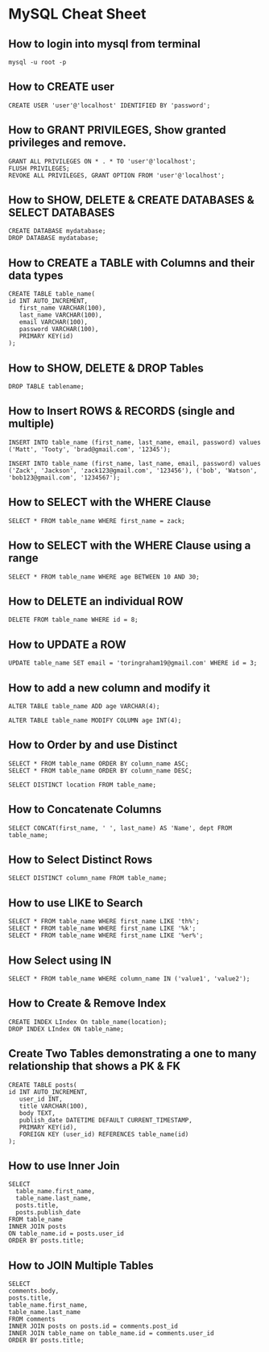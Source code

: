 # MySQL Cheat Sheet
## How to login into mysql from terminal
```
mysql -u root -p
```
## How to CREATE user
```
CREATE USER 'user'@'localhost' IDENTIFIED BY 'password';
```
## How to GRANT PRIVILEGES, Show granted privileges and remove.
```
GRANT ALL PRIVILEGES ON * . * TO 'user'@'localhost';
FLUSH PRIVILEGES;
REVOKE ALL PRIVILEGES, GRANT OPTION FROM 'user'@'localhost';
```
## How to SHOW, DELETE & CREATE DATABASES & SELECT DATABASES
```
CREATE DATABASE mydatabase;
DROP DATABASE mydatabase;
```
## How to CREATE a TABLE with Columns and their data types
```
CREATE TABLE table_name(
id INT AUTO_INCREMENT,
   first_name VARCHAR(100),
   last_name VARCHAR(100),
   email VARCHAR(100),
   password VARCHAR(100),
   PRIMARY KEY(id)
);
```
## How to SHOW, DELETE & DROP Tables
```
DROP TABLE tablename;
```
## How to Insert ROWS & RECORDS (single and multiple)
```
INSERT INTO table_name (first_name, last_name, email, password) values ('Matt', 'Tooty', 'brad@gmail.com', '12345');
```
```
INSERT INTO table_name (first_name, last_name, email, password) values ('Zack', 'Jackson', 'zack123@gmail.com', '123456'), ('bob', 'Watson', 'bob123@gmail.com', '1234567');
```
## How to SELECT with the WHERE Clause
```
SELECT * FROM table_name WHERE first_name = zack;

```
## How to SELECT with the WHERE Clause using a range
```
SELECT * FROM table_name WHERE age BETWEEN 10 AND 30;
```
## How to DELETE an individual ROW
```
DELETE FROM table_name WHERE id = 8;
```
## How to UPDATE a ROW
```
UPDATE table_name SET email = 'toringraham19@gmail.com' WHERE id = 3;
```
## How to add a new column and modify it
```
ALTER TABLE table_name ADD age VARCHAR(4);
```
```
ALTER TABLE table_name MODIFY COLUMN age INT(4);
```
## How to Order by and use Distinct
```
SELECT * FROM table_name ORDER BY column_name ASC;
SELECT * FROM table_name ORDER BY column_name DESC;
```
```
SELECT DISTINCT location FROM table_name;
```
## How to Concatenate Columns
```
SELECT CONCAT(first_name, ' ', last_name) AS 'Name', dept FROM table_name;
```
## How to Select Distinct Rows
```
SELECT DISTINCT column_name FROM table_name;
```
## How to use LIKE to Search
```
SELECT * FROM table_name WHERE first_name LIKE 'th%';
SELECT * FROM table_name WHERE first_name LIKE '%k';
SELECT * FROM table_name WHERE first_name LIKE '%er%';
```
## How Select using IN
```
SELECT * FROM table_name WHERE column_name IN ('value1', 'value2');
```
## How to Create & Remove Index
```
CREATE INDEX LIndex On table_name(location);
DROP INDEX LIndex ON table_name;
```
## Create Two Tables demonstrating a one to many relationship that shows a PK & FK
```
CREATE TABLE posts(
id INT AUTO_INCREMENT,
   user_id INT,
   title VARCHAR(100),
   body TEXT,
   publish_date DATETIME DEFAULT CURRENT_TIMESTAMP,
   PRIMARY KEY(id),
   FOREIGN KEY (user_id) REFERENCES table_name(id)
);
```
## How to use Inner Join
```
SELECT
  table_name.first_name,
  table_name.last_name,
  posts.title,
  posts.publish_date
FROM table_name
INNER JOIN posts
ON table_name.id = posts.user_id
ORDER BY posts.title;
```
## How to JOIN Multiple Tables
```
SELECT
comments.body,
posts.title,
table_name.first_name,
table_name.last_name
FROM comments
INNER JOIN posts on posts.id = comments.post_id
INNER JOIN table_name on table_name.id = comments.user_id
ORDER BY posts.title;
```
